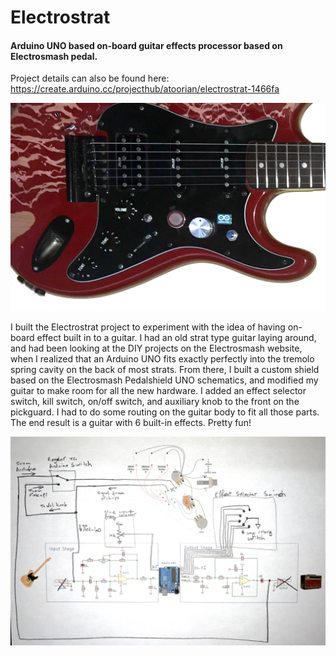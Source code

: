 # Electrostrat
#### Arduino UNO based on-board guitar effects processor based on Electrosmash pedal.

Project details can also be found here: https://create.arduino.cc/projecthub/atoorian/electrostrat-1466fa

![Image description](./controls.jpg)

I built the Electrostrat project to experiment with the idea of having on-board effect built in to a guitar. I had an old strat type guitar laying around, and had been looking at the DIY projects on the Electrosmash website, when I realized that an Arduino UNO fits exactly perfectly into the tremolo spring cavity on the back of most strats. From there, I built a custom shield based on the Electrosmash Pedalshield UNO schematics, and modified my guitar to make room for all the new hardware. I added an effect selector switch, kill switch, on/off switch, and auxiliary knob to the front on the pickguard. I had to do some routing on the guitar body to fit all those parts. The end result is a guitar with 6 built-in effects. Pretty fun!

![Image description](./schematic.JPG)
